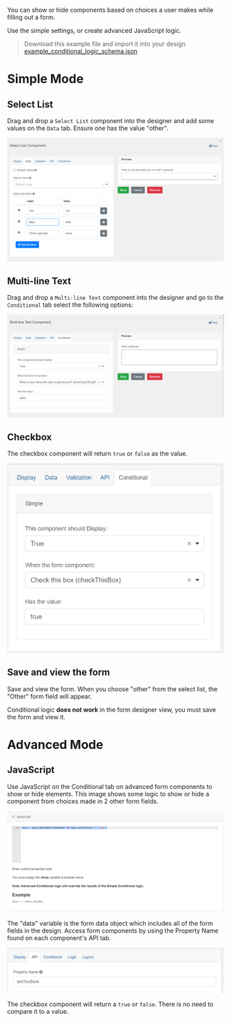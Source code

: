 You can show or hide components based on choices a user makes while filling out a form. 

Use the simple settings, or create advanced JavaScript logic.

> Download this example file and import it into your design<br>
> [example_conditional_logic_schema.json](examples/example_conditional_logic_schema.json)

# Simple Mode

## Select List
Drag and drop a `Select List` component into the designer and add some values on the `Data` tab. Ensure one has the value "other".

![](images/conditional_select_list.png) 

## Multi-line Text
Drag and drop a `Multi-line Text` component into the designer and go to the `Conditional` tab select the following options:

![Enter True, the select list, and "other".](images/conditional_multi_line.png) 

## Checkbox
The checkbox component will return `true` or `false` as the value. 

![](images/conditional_checkbox.png)

## Save and view the form
Save and view the form. When you choose "other" from the select list, the "Other" form field will appear.

Conditional logic **does not work** in the form designer view, you must save the form and view it.

# Advanced Mode

## JavaScript
Use JavaScript on the Conditional tab on advanced form components to show or hide elements. This image shows some logic to show or hide a component from choices made in 2 other form fields.

![show = data.checkbox && data.areYouSure == "yes"](images/conditional_js.png)

The "data" variable is the form data object which includes all of the form fields in the design. Access form components by using the Property Name found on each component's API tab.

![](images/conditional_property_name.png)

The checkbox component will return a `true` or `false`. There is no need to compare it to a value.